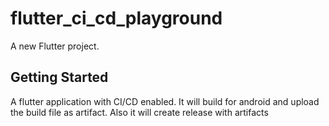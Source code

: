 # flutter_ci_cd_playground

A new Flutter project.

## Getting Started

A flutter application with CI/CD enabled. It will build for android and upload the build file as artifact. Also it will create release with artifacts
